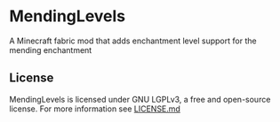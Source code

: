 # MendingLevels
A Minecraft fabric mod that adds enchantment level support for the mending enchantment

## License
MendingLevels is licensed under GNU LGPLv3, a free and open-source license. For more information see [LICENSE.md](https://github.com/MediumDifficulty/MendingLevels/blob/master/LICENSE.md)
